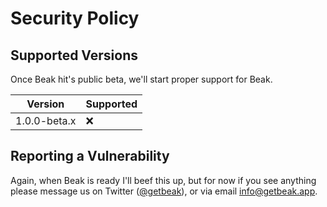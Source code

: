 # Security Policy

## Supported Versions

Once Beak hit's public beta, we'll start proper support for Beak.

| Version        | Supported          |
| -------------- | ------------------ |
| 1.0.0-beta.x   | :x: |

## Reporting a Vulnerability

Again, when Beak is ready I'll beef this up, but for now if you see anything please message us on Twitter ([@getbeak](https://twitter.com/@getbeak)), or via email [info@getbeak.app](mailto:info@getbeak.app).
